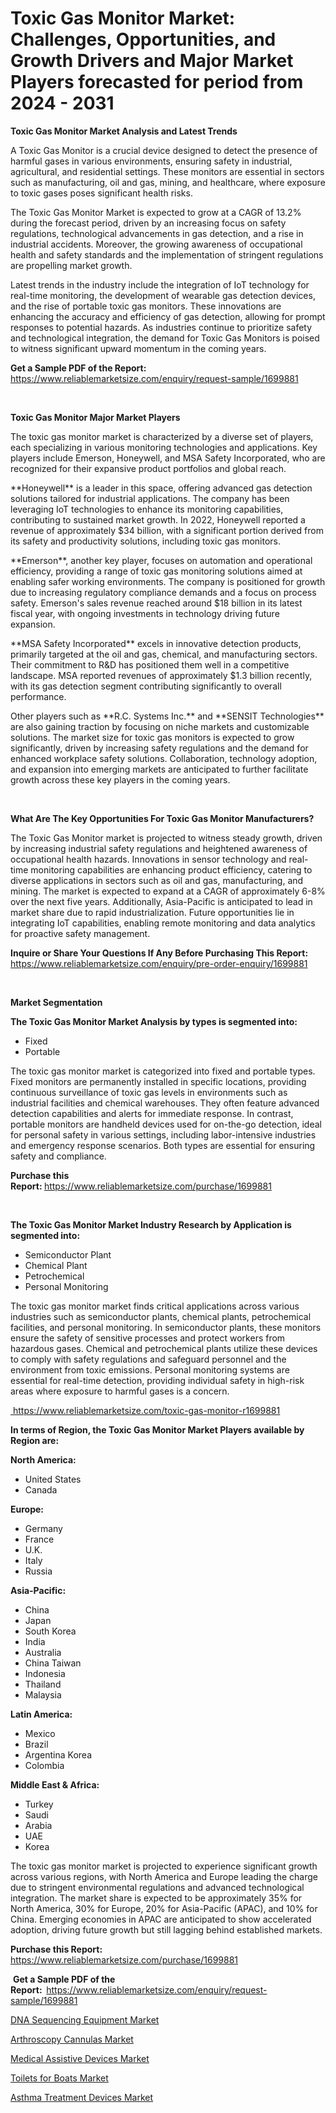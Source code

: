 <p><h1>Toxic Gas Monitor Market: Challenges, Opportunities, and Growth Drivers and Major Market Players forecasted for period from 2024 - 2031</h1></p><p><strong>Toxic Gas Monitor Market Analysis and Latest Trends</strong></p>
<p><p>A Toxic Gas Monitor is a crucial device designed to detect the presence of harmful gases in various environments, ensuring safety in industrial, agricultural, and residential settings. These monitors are essential in sectors such as manufacturing, oil and gas, mining, and healthcare, where exposure to toxic gases poses significant health risks. </p><p>The Toxic Gas Monitor Market is expected to grow at a CAGR of 13.2% during the forecast period, driven by an increasing focus on safety regulations, technological advancements in gas detection, and a rise in industrial accidents. Moreover, the growing awareness of occupational health and safety standards and the implementation of stringent regulations are propelling market growth.</p><p>Latest trends in the industry include the integration of IoT technology for real-time monitoring, the development of wearable gas detection devices, and the rise of portable toxic gas monitors. These innovations are enhancing the accuracy and efficiency of gas detection, allowing for prompt responses to potential hazards. As industries continue to prioritize safety and technological integration, the demand for Toxic Gas Monitors is poised to witness significant upward momentum in the coming years.</p></p>
<p><strong>Get a Sample PDF of the Report:&nbsp;</strong> <a href="https://www.reliablemarketsize.com/enquiry/request-sample/1699881?utm_campaign=1286&utm_medium=2&utm_source=Github&utm_content=ia&utm_term=21102024&utm_id=toxic-gas-monitor">https://www.reliablemarketsize.com/enquiry/request-sample/1699881</a></p>
<p>&nbsp;</p>
<p><strong>Toxic Gas Monitor Major Market Players</strong></p>
<p><p>The toxic gas monitor market is characterized by a diverse set of players, each specializing in various monitoring technologies and applications. Key players include Emerson, Honeywell, and MSA Safety Incorporated, who are recognized for their expansive product portfolios and global reach.</p><p>**Honeywell** is a leader in this space, offering advanced gas detection solutions tailored for industrial applications. The company has been leveraging IoT technologies to enhance its monitoring capabilities, contributing to sustained market growth. In 2022, Honeywell reported a revenue of approximately $34 billion, with a significant portion derived from its safety and productivity solutions, including toxic gas monitors.</p><p>**Emerson**, another key player, focuses on automation and operational efficiency, providing a range of toxic gas monitoring solutions aimed at enabling safer working environments. The company is positioned for growth due to increasing regulatory compliance demands and a focus on process safety. Emerson's sales revenue reached around $18 billion in its latest fiscal year, with ongoing investments in technology driving future expansion.</p><p>**MSA Safety Incorporated** excels in innovative detection products, primarily targeted at the oil and gas, chemical, and manufacturing sectors. Their commitment to R&D has positioned them well in a competitive landscape. MSA reported revenues of approximately $1.3 billion recently, with its gas detection segment contributing significantly to overall performance.</p><p>Other players such as **R.C. Systems Inc.** and **SENSIT Technologies** are also gaining traction by focusing on niche markets and customizable solutions. The market size for toxic gas monitors is expected to grow significantly, driven by increasing safety regulations and the demand for enhanced workplace safety solutions. Collaboration, technology adoption, and expansion into emerging markets are anticipated to further facilitate growth across these key players in the coming years.</p></p>
<p>&nbsp;</p>
<p><strong>What Are The Key Opportunities For Toxic Gas Monitor Manufacturers?</strong></p>
<p><p>The Toxic Gas Monitor market is projected to witness steady growth, driven by increasing industrial safety regulations and heightened awareness of occupational health hazards. Innovations in sensor technology and real-time monitoring capabilities are enhancing product efficiency, catering to diverse applications in sectors such as oil and gas, manufacturing, and mining. The market is expected to expand at a CAGR of approximately 6-8% over the next five years. Additionally, Asia-Pacific is anticipated to lead in market share due to rapid industrialization. Future opportunities lie in integrating IoT capabilities, enabling remote monitoring and data analytics for proactive safety management.</p></p>
<p><strong>Inquire or Share Your Questions If Any Before Purchasing This Report:</strong> <a href="https://www.reliablemarketsize.com/enquiry/pre-order-enquiry/1699881?utm_campaign=1286&utm_medium=2&utm_source=Github&utm_content=ia&utm_term=21102024&utm_id=toxic-gas-monitor">https://www.reliablemarketsize.com/enquiry/pre-order-enquiry/1699881</a></p>
<p>&nbsp;</p>
<p><strong>Market Segmentation</strong></p>
<p><strong>The Toxic Gas Monitor Market Analysis by types is segmented into:</strong></p>
<p><ul><li>Fixed</li><li>Portable</li></ul></p>
<p><p>The toxic gas monitor market is categorized into fixed and portable types. Fixed monitors are permanently installed in specific locations, providing continuous surveillance of toxic gas levels in environments such as industrial facilities and chemical warehouses. They often feature advanced detection capabilities and alerts for immediate response. In contrast, portable monitors are handheld devices used for on-the-go detection, ideal for personal safety in various settings, including labor-intensive industries and emergency response scenarios. Both types are essential for ensuring safety and compliance.</p></p>
<p><strong>Purchase this Report:&nbsp;</strong><a href="https://www.reliablemarketsize.com/purchase/1699881?utm_campaign=1286&utm_medium=2&utm_source=Github&utm_content=ia&utm_term=21102024&utm_id=toxic-gas-monitor">https://www.reliablemarketsize.com/purchase/1699881</a></p>
<p>&nbsp;</p>
<p><strong>The Toxic Gas Monitor Market Industry Research by Application is segmented into:</strong></p>
<p><ul><li>Semiconductor Plant</li><li>Chemical Plant</li><li>Petrochemical</li><li>Personal Monitoring</li></ul></p>
<p><p>The toxic gas monitor market finds critical applications across various industries such as semiconductor plants, chemical plants, petrochemical facilities, and personal monitoring. In semiconductor plants, these monitors ensure the safety of sensitive processes and protect workers from hazardous gases. Chemical and petrochemical plants utilize these devices to comply with safety regulations and safeguard personnel and the environment from toxic emissions. Personal monitoring systems are essential for real-time detection, providing individual safety in high-risk areas where exposure to harmful gases is a concern.</p></p>
<p><a href="https://www.reliablemarketsize.com/toxic-gas-monitor-r1699881?utm_campaign=1286&utm_medium=2&utm_source=Github&utm_content=ia&utm_term=21102024&utm_id=toxic-gas-monitor">&nbsp;https://www.reliablemarketsize.com/toxic-gas-monitor-r1699881</a></p>
<p><strong>In terms of Region, the Toxic Gas Monitor Market Players available by Region are:</strong></p>
<p>
    <p> <strong> North America: </strong>
        <ul>
            <li>United States</li>
            <li>Canada</li>
        </ul>
        </p> 
    <p> <strong> Europe: </strong>
        <ul>
            <li>Germany</li>
            <li>France</li>
            <li>U.K.</li>
            <li>Italy</li>
            <li>Russia</li>
        </ul>
        </p> 
    <p> <strong> Asia-Pacific: </strong>
        <ul>
            <li>China</li>
            <li>Japan</li>
            <li>South Korea</li>
            <li>India</li>
            <li>Australia</li>
            <li>China Taiwan</li>
            <li>Indonesia</li>
            <li>Thailand</li>
            <li>Malaysia</li>
        </ul>
        </p> 
    <p> <strong> Latin America: </strong>
        <ul>
            <li>Mexico</li>
            <li>Brazil</li>
            <li>Argentina Korea</li>
            <li>Colombia</li>
        </ul>
        </p> 
    <p> <strong> Middle East & Africa: </strong>
        <ul>
            <li>Turkey</li>
            <li>Saudi</li>
            <li>Arabia</li>
            <li>UAE</li>
            <li>Korea</li>
        </ul>
    </p>
    </p>
<p><p>The toxic gas monitor market is projected to experience significant growth across various regions, with North America and Europe leading the charge due to stringent environmental regulations and advanced technological integration. The market share is expected to be approximately 35% for North America, 30% for Europe, 20% for Asia-Pacific (APAC), and 10% for China. Emerging economies in APAC are anticipated to show accelerated adoption, driving future growth but still lagging behind established markets.</p></p>
<p><strong>Purchase this Report: </strong><a href="https://www.reliablemarketsize.com/purchase/1699881?utm_campaign=1286&utm_medium=2&utm_source=Github&utm_content=ia&utm_term=21102024&utm_id=toxic-gas-monitor">https://www.reliablemarketsize.com/purchase/1699881</a></p>
<p>&nbsp;<strong>Get a Sample PDF of the Report:&nbsp;&nbsp;</strong><a href="https://www.reliablemarketsize.com/enquiry/request-sample/1699881?utm_campaign=1286&utm_medium=2&utm_source=Github&utm_content=ia&utm_term=21102024&utm_id=toxic-gas-monitor">https://www.reliablemarketsize.com/enquiry/request-sample/1699881</a></p>
<p><strong></strong></p>
<p><p><a href="https://www.linkedin.com/pulse/dna-sequencing-equipment-market-size-share-trends-analysis-h7nde?utm_campaign=1286&utm_medium=2&utm_source=Github&utm_content=ia&utm_term=21102024&utm_id=toxic-gas-monitor">DNA Sequencing Equipment Market</a></p><p><a href="https://www.linkedin.com/pulse/arthroscopy-cannulas-value-chain-analysis-from-raw-materials-l7evf?utm_campaign=1286&utm_medium=2&utm_source=Github&utm_content=ia&utm_term=21102024&utm_id=toxic-gas-monitor">Arthroscopy Cannulas Market</a></p><p><a href="https://www.linkedin.com/pulse/sustainability-trends-medical-assistive-devices-industry-0fqoe?utm_campaign=1286&utm_medium=2&utm_source=Github&utm_content=ia&utm_term=21102024&utm_id=toxic-gas-monitor">Medical Assistive Devices Market</a></p><p><a href="https://www.linkedin.com/pulse/toilets-boats-market-overview-forecast-2024-2031-detailed-lubjc?utm_campaign=1286&utm_medium=2&utm_source=Github&utm_content=ia&utm_term=21102024&utm_id=toxic-gas-monitor">Toilets for Boats Market</a></p><p><a href="https://www.linkedin.com/pulse/asthma-treatment-devices-market-shifts-strategic-analysis-kt6de?utm_campaign=1286&utm_medium=2&utm_source=Github&utm_content=ia&utm_term=21102024&utm_id=toxic-gas-monitor">Asthma Treatment Devices Market</a></p></p>